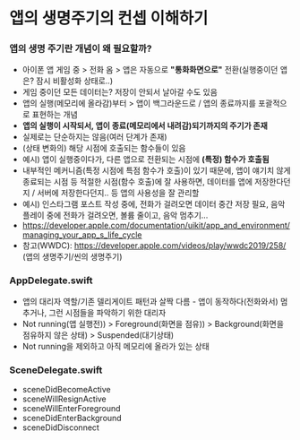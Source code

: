 # 앱의 생명주기의 컨셉 이해하기
### 앱의 생명 주기란 개념이 왜 필요할까?
- 아이폰 앱 게임 중 > 전화 옴 > 앱은 자동으로 **"통화화면으로"** 전환(실행중이던 앱은? 잠시 비활성화 상태로..)
- 게임 중이던 모든 데이터는? 저장이 안되서 날아갈 수도 있음
- 앱의 실행(메모리에 올라감)부터 > 앱이 백그라운드로 / 앱의 종료까지를 포괄적으로 표현하는 개념
- **앱의 실행이 시작되서, 앱이 종료(메모리에서 내려감)되기까지의 주기가 존재**
- 실제로는 단순하지는 않음(여러 단계가 존재)
- (상태 변화의) 해당 시점에 호출되는 함수들이 있음
- 예시) 앱이 실행중이다가, 다른 앱으로 전환되는 시점에 **(특정) 함수가 호출됨**
- 내부적인 메커니즘(특정 시점에 특점 함수가 호출)이 있기 때문에, 앱이 얘기치 않게 종료되는 시점 등 적절한 시점(함수 호출)에 잘 사용하면, 데이터를 앱에 저장한다던지 / 서버에 저장한다던지.. 등 앱의 사용성을 잘 관리할 
- 예시) 인스타그램 포스트 작성 중에, 전화가 걸려오면 데이터 중간 저장 필요, 음악 플레이 중에 전화가 걸려오면, 볼륨 줄이고, 음악 멈추기...
- https://developer.apple.com/documentation/uikit/app_and_environment/managing_your_app_s_life_cycle
- 참고(WWDC): https://developer.apple.com/videos/play/wwdc2019/258/ (앱의 생명주기/씬의 생명주기)
### AppDelegate.swift
- 앱의 대리자 역할/기존 델리게이트 패턴과 살짝 다름 - 앱이 동작하다(전화와서) 멈추거나, 그런 시점들을 파악하기 위한 대리자
- Not running(앱 실행전)) > Foreground(화면을 점유)) > Background(화면을 점유하지 않은 상태) > Suspended(대기상태)
- Not running을 제외하고 아직 메모리에 올라가 있는 상태
### SceneDelegate.swift
- sceneDidBecomeActive
- sceneWillResignActive
- sceneWillEnterForeground
- sceneDidEnterBackground
- sceneDidDisconnect

